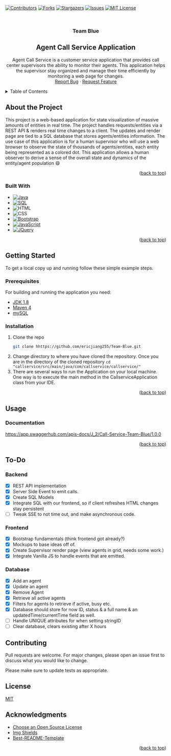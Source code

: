 <a name="readme-top"></a>

<!-- PROJECT SHIELDS -->
<!--
*** Using MD thanks to https://github.com/othneildrew/Best-README-Template for the template
-->

[![Contributors][contributors-shield]][contributors-url]
[![Forks][forks-shield]][forks-url]
[![Stargazers][stars-shield]][stars-url]
[![Issues][issues-shield]][issues-url]
[![MIT License][license-shield]][license-url]

<!-- PROJECT LOGO -->
<br />
<div align="center">

  <h3 align="center">Team Blue </h3>
  <h2 align="center">Agent Call Service Application </h2>

  <p align="center"> 
Agent Call Service is a customer service application that provides call center supervisors the ability to monitor their agents. This application helps the supervisor stay organized and manage their time efficiently by monitoring a web page for changes. 
<br>
    <a href="https://github.com/ericjiang255/Team-Blue/issues">Report Bug</a>
    ·
    <a href="https://github.com/ericjiang255/Team-Blue/issues">Request Feature</a>
  </p>
</div>

<!-- TABLE OF CONTENTS -->
<details>
  <summary>Table of Contents</summary>
  <ol>
    <li>
      <a href="#about-the-project">About The Project</a>
      <ul>
        <li><a href="#built-with">Built With</a></li>
      </ul>
    </li>
    <li>
      <a href="#getting-started">Getting Started</a>
      <ul>
        <li><a href="#prerequisites">Prerequisites</a></li>
        <li><a href="#installation">Installation</a></li>
      </ul>
    </li>
    <li><a href="#usage">Usage</a></li>
<li><a href="#to-do">Road Map</a></li>
    <li><a href="#contributing">Contributing</a></li>
    <li><a href="#license">License</a></li>
    <li><a href="#acknowledgments">Acknowledgments</a></li>
  </ol>
</details>

<!-- ABOUT THE PROJECT -->

## About the Project

This project is a web-based application for state visualization of massive amounts of entities in real time. The project handles requests/entities via a REST API & renders real time changes to a client. The updates and render page are tied to a SQL database that stores agents/entities information. The use case of this application is for a human supervisor who will use a web browser to observe the state of thousands of agents/entities, each entity being represented as a colored dot. This application allows a human observer to derive a sense of the overall state and dynamics of the entity/agent population :smile:

<p align="right">(<a href="#readme-top">back to top</a>)</p>

### Built With

-   [![Java][java.com]][java-url]
-   [![SQL][sql.com]][sql-url]
-   ![HTML][html.com]
-   ![CSS][css.com]
-   [![Bootstrap][bootstrap.com]][bootstrap-url]
-   [![JavaScript][javascript.com]][javascript-url]
-   [![JQuery][jquery.com]][jquery-url]

<p align="right">(<a href="#readme-top">back to top</a>)</p>

<!-- GETTING STARTED -->

## Getting Started

To get a local copy up and running follow these simple example steps.

### Prerequisites

For building and running the application you need:

-   [JDK 1.8][java8]
-   [Maven 4][maven]
-   [mySQL][sql-dl]

### Installation

1. Clone the repo
    ```sh
    git clone hhttps://github.com/ericjiang255/Team-Blue.git
    ```
2. Change directory to where you have cloned the repository. Once you are in the directory of the cloned repository `cd "callservice/src/main/java/com/callservice/callservice/"`
3. There are several ways to run the Application on your local machine. One way is to execute the main method in the CallserviceApplication class from your IDE.

<p align="right">(<a href="#readme-top">back to top</a>)</p>

<!-- USAGE EXAMPLES -->

## Usage

### Documentation

https://app.swaggerhub.com/apis-docs/J_2/Call-Service-Team-Blue/1.0.0

<p align="right">(<a href="#readme-top">back to top</a>)</p>

## To-Do

### Backend

-   [x] REST API implementation
-   [x] Server Side Event to emit calls.
-   [x] Create SQL Models
-   [x] Integrate SQL with our frontend, so if client refreshes HTML changes stay persistent
-   [ ] Tweak SSE to not time out, and make asynchronous code.

### Frontend

-   [x] Bootstrap fundamentals (think frontend got already?)
-   [x] Mockups to base ideas off of.
-   [x] Create Supervisor render page (view agents in grid, needs some work.)
-   [x] Integrate Vanilla JS to handle events that are emitted.

### Database

-   [x] Add an agent
-   [x] Update an agent
-   [x] Remove Agent
-   [x] Retrieve all active agents
-   [x] Filters for agents to retrieve if active, busy etc.
-   [x] Database should store for now ID, status & a full name & an updatedTime/currentTime field as well.
-   [ ] Handle UNIQUE attributes for when setting stringID
-   [ ] Clear database, clears existing after X hours

## Contributing

Pull requests are welcome. For major changes, please open an issue first to discuss what you would like to change.

Please make sure to update tests as appropriate.

## License

[MIT][license-url]

<!-- ACKNOWLEDGMENTS -->

## Acknowledgments

-   [Choose an Open Source License](https://choosealicense.com)
-   [Img Shields](https://shields.io)
-   [Best-README-Template](https://github.com/othneildrew/Best-README-Template)
<p align="right">(<a href="#readme-top">back to top</a>)</p>

<!-- MARKDOWN LINKS & IMAGES -->
<!-- https://www.markdownguide.org/basic-syntax/#reference-style-links -->

[contributors-shield]: https://img.shields.io/github/contributors/ericjiang255/Team-Blue.svg?style=for-the-badge
[contributors-url]: https://github.com/ericjiang255/Team-Blue/graphs/contributors
[forks-shield]: https://img.shields.io/github/forks/ericjiang255/Team-Blue.svg?style=for-the-badge
[forks-url]: https://github.com/ericjiang255/Team-Blue/network/members
[stars-shield]: https://img.shields.io/github/stars/ericjiang255/Team-Blue.svg?style=for-the-badge
[stars-url]: https://github.com/ericjiang255/Team-Blue/stargazers
[issues-shield]: https://img.shields.io/github/issues/ericjiang255/Team-Blue.svg?style=for-the-badge
[issues-url]: https://github.com/ericjiang255/Team-Blue/issues
[license-shield]: https://img.shields.io/github/license/ericjiang255/Team-Blue.svg?style=for-the-badge
[license-url]: https://github.com/ericjiang255/Team-Blue/LICENSE.txt
[product-screenshot]: images/screenshot.png
[html.com]: https://img.shields.io/badge/HTML5-E34F26?style=for-the-badge&logo=html5&logoColor=white
[css.com]: https://img.shields.io/badge/CSS3-1572B6?style=for-the-badge&logo=css3&logoColor=white
[bootstrap.com]: https://img.shields.io/badge/Bootstrap-563D7C?style=for-the-badge&logo=bootstrap&logoColor=white
[bootstrap-url]: https://getbootstrap.com
[javascript.com]: https://img.shields.io/badge/JavaScript-F7DF1E?style=for-the-badge&logo=javascript&logoColor=black
[javascript-url]: https://www.javascript.com/
[jquery.com]: https://img.shields.io/badge/jQuery-0769AD?style=for-the-badge&logo=jquery&logoColor=white
[jquery-url]: https://jquery.com
[java.com]: https://img.shields.io/badge/Java-ED8B00?style=for-the-badge&logo=java&logoColor=white
[java-url]: https://www.java.com/en/
[sql.com]: https://img.shields.io/badge/MySQL-00000F?style=for-the-badge&logo=mysql&logoColor=white
[sql-url]: https://www.mysql.com/
[sql-dl]: https://dev.mysql.com/downloads/mysql/
[java8]: https://www.oracle.com/java/technologies/downloads/#java8
[maven]: http://maven.apache.org/POM/4.0.0
[best-readme-template]: https://github.com/othneildrew/Best-README-Template

